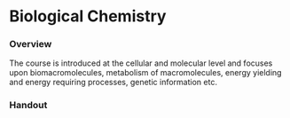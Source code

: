 # Biological Chemistry
### Overview
<p align = 'justified'> The course is introduced at the cellular and molecular level and focuses upon biomacromolecules, metabolism of
macromolecules, energy yielding and energy requiring processes, genetic information etc. </p>

### Handout
